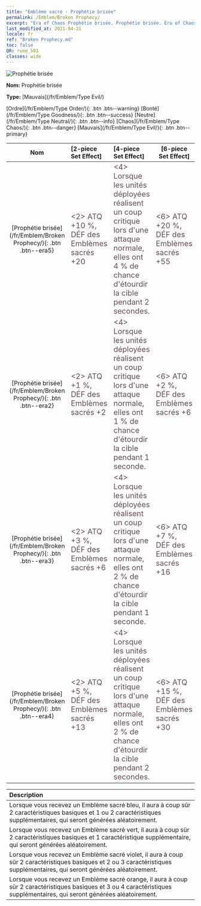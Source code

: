 ```yaml
---
title: "Emblème sacré - Prophétie brisée"
permalink: /Emblem/Broken Prophecy/
excerpt: "Era of Chaos Prophétie brisée. Prophétie brisée. Era of Chaos Emblème sacré Prophétie brisée. Era of Chaos Mauvais Prophétie brisée"
last_modified_at: 2021-04-21
locale: fr
ref: "Broken Prophecy.md"
toc: false
QR: rune_503
classes: wide
---
```


  ![Prophétie brisée](/images/r/rune_icon_503.png)

 **Nom:** Prophétie brisée

 **Type:** [Mauvais](/fr/Emblem/Type Evil/)

  [Ordre](/fr/Emblem/Type Order/){: .btn .btn--warning}   [Bonté](/fr/Emblem/Type Goodness/){: .btn .btn--success}   [Neutre](/fr/Emblem/Type Neutral/){: .btn .btn--info}   [Chaos](/fr/Emblem/Type Chaos/){: .btn .btn--danger}   [Mauvais](/fr/Emblem/Type Evil/){: .btn .btn--primary} 

  |  Nom    | [2-piece Set Effect] | [4-piece Set Effect] | [6-piece Set Effect]  | 
  |:-----------------------:|:-------------------|:-----------------|----------------| 
  | [Prophétie brisée](/fr/Emblem/Broken Prophecy/){: .btn .btn--era5} | <span style="color: #645252;font-size:20px">&lt;2&gt; ATQ +10 %, DÉF des Emblèmes sacrés +20</span> | <span style="color: #645252;font-size:20px">&lt;4&gt; Lorsque les unités déployées réalisent un coup critique lors d'une attaque normale, elles ont 4 % de chance d'étourdir la cible pendant 2 secondes.</span> | <span style="color: #645252;font-size:20px">&lt;6&gt; ATQ +20 %, DÉF des Emblèmes sacrés +55</span> | 
  | [Prophétie brisée](/fr/Emblem/Broken Prophecy/){: .btn .btn--era2} | <span style="color: #645252;font-size:20px">&lt;2&gt; ATQ +1 %, DÉF des Emblèmes sacrés +2</span> | <span style="color: #645252;font-size:20px">&lt;4&gt; Lorsque les unités déployées réalisent un coup critique lors d'une attaque normale, elles ont 1 % de chance d'étourdir la cible pendant 1 seconde.</span> | <span style="color: #645252;font-size:20px">&lt;6&gt; ATQ +2 %, DÉF des Emblèmes sacrés +6</span> | 
  | [Prophétie brisée](/fr/Emblem/Broken Prophecy/){: .btn .btn--era3} | <span style="color: #645252;font-size:20px">&lt;2&gt; ATQ +3 %, DÉF des Emblèmes sacrés +6</span> | <span style="color: #645252;font-size:20px">&lt;4&gt; Lorsque les unités déployées réalisent un coup critique lors d'une attaque normale, elles ont 2 % de chance d'étourdir la cible pendant 1 seconde.</span> | <span style="color: #645252;font-size:20px">&lt;6&gt; ATQ +7 %, DÉF des Emblèmes sacrés +16</span> | 
  | [Prophétie brisée](/fr/Emblem/Broken Prophecy/){: .btn .btn--era4} | <span style="color: #645252;font-size:20px">&lt;2&gt; ATQ +5 %, DÉF des Emblèmes sacrés +13</span> | <span style="color: #645252;font-size:20px">&lt;4&gt; Lorsque les unités déployées réalisent un coup critique lors d'une attaque normale, elles ont 2 % de chance d'étourdir la cible pendant 2 secondes.</span> | <span style="color: #645252;font-size:20px">&lt;6&gt; ATQ +15 %, DÉF des Emblèmes sacrés +30</span> | 

  |         Description            | 
  |:-------------------------------|
  | Lorsque vous recevez un Emblème sacré bleu, il aura à coup sûr 2 caractéristiques basiques et 1 ou 2 caractéristiques supplémentaires, qui seront générées aléatoirement. |
  | Lorsque vous recevez un Emblème sacré vert, il aura à coup sûr 2 caractéristiques basiques et 1 caractéristique supplémentaire, qui seront générées aléatoirement. |
  | Lorsque vous recevez un Emblème sacré violet, il aura à coup sûr 2 caractéristiques basiques et 2 ou 3 caractéristiques supplémentaires, qui seront générées aléatoirement. |
  | Lorsque vous recevez un Emblème sacré orange, il aura à coup sûr 2 caractéristiques basiques et 3 ou 4 caractéristiques supplémentaires, qui seront générées aléatoirement. |
